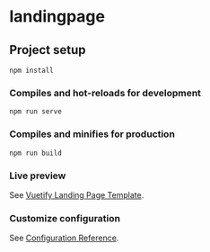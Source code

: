 # landingpage

## Project setup
```
npm install
```

### Compiles and hot-reloads for development
```
npm run serve
```

### Compiles and minifies for production
```
npm run build
```

### Live preview
See [Vuetify Landing Page Template](https://cli.vuejs.org/config/).

### Customize configuration
See [Configuration Reference](https://cli.vuejs.org/config/).
